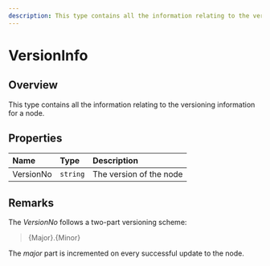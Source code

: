 ```yaml
---
description: This type contains all the information relating to the versioning information for a node. 
---
```

# VersionInfo

## Overview

This type contains all the information relating to the versioning information for a node.

## Properties

| Name | Type | Description |
| :--- | :--- | :---------- |
| VersionNo | `string` | The version of the node |

## Remarks

The *VersionNo* follows a two-part versioning scheme:

> {Major}.{Minor}

The *major* part is incremented on every successful update to the node.